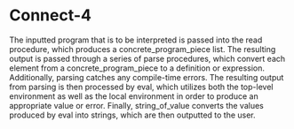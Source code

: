 # Connect-4

The inputted program that is to be interpreted is passed into the read procedure, which produces a concrete_program_piece list. The resulting output is passed through a series of parse procedures, which convert each element from a concrete_program_piece to a definition or expression. Additionally, parsing catches any compile-time errors. The resulting output from parsing is then processed by eval, which utilizes both the top-level environment as well as the local environment in order to produce an appropriate value or error. Finally, string_of_value converts the values produced by eval into strings, which are then outputted to the user.
